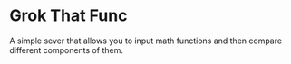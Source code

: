 # Grok That Func #

A simple sever that allows you to input math functions and then compare
different components of them.

